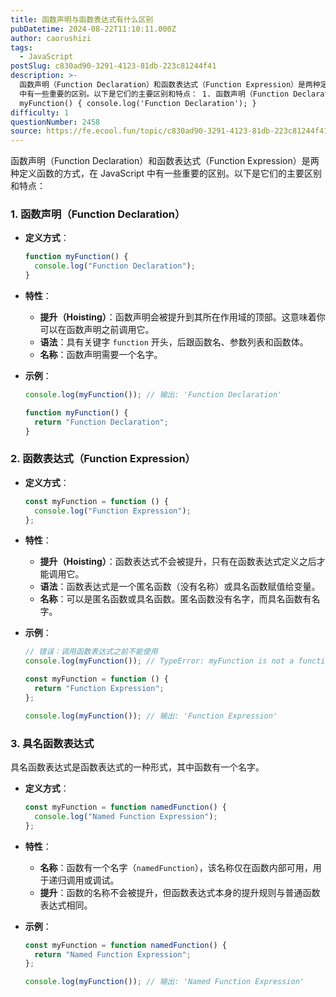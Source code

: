 ```yaml
---
title: 函数声明与函数表达式有什么区别
pubDatetime: 2024-08-22T11:10:11.000Z
author: caorushizi
tags:
  - JavaScript
postSlug: c830ad90-3291-4123-81db-223c81244f41
description: >-
  函数声明（Function Declaration）和函数表达式（Function Expression）是两种定义函数的方式，在 JavaScript
  中有一些重要的区别。以下是它们的主要区别和特点： 1. 函数声明（Function Declaration） 定义方式： function
  myFunction() { console.log('Function Declaration'); }
difficulty: 1
questionNumber: 2458
source: https://fe.ecool.fun/topic/c830ad90-3291-4123-81db-223c81244f41
---
```


函数声明（Function Declaration）和函数表达式（Function Expression）是两种定义函数的方式，在 JavaScript 中有一些重要的区别。以下是它们的主要区别和特点：

### 1. **函数声明（Function Declaration）**

- **定义方式**：

  ```javascript
  function myFunction() {
    console.log("Function Declaration");
  }
  ```

- **特性**：
  - **提升（Hoisting）**：函数声明会被提升到其所在作用域的顶部。这意味着你可以在函数声明之前调用它。
  - **语法**：具有关键字 `function` 开头，后跟函数名、参数列表和函数体。
  - **名称**：函数声明需要一个名字。
- **示例**：

  ```javascript
  console.log(myFunction()); // 输出: 'Function Declaration'

  function myFunction() {
    return "Function Declaration";
  }
  ```

### 2. **函数表达式（Function Expression）**

- **定义方式**：

  ```javascript
  const myFunction = function () {
    console.log("Function Expression");
  };
  ```

- **特性**：
  - **提升（Hoisting）**：函数表达式不会被提升，只有在函数表达式定义之后才能调用它。
  - **语法**：函数表达式是一个匿名函数（没有名称）或具名函数赋值给变量。
  - **名称**：可以是匿名函数或具名函数。匿名函数没有名字，而具名函数有名字。
- **示例**：

  ```javascript
  // 错误：调用函数表达式之前不能使用
  console.log(myFunction()); // TypeError: myFunction is not a function

  const myFunction = function () {
    return "Function Expression";
  };

  console.log(myFunction()); // 输出: 'Function Expression'
  ```

### 3. **具名函数表达式**

具名函数表达式是函数表达式的一种形式，其中函数有一个名字。

- **定义方式**：

  ```javascript
  const myFunction = function namedFunction() {
    console.log("Named Function Expression");
  };
  ```

- **特性**：
  - **名称**：函数有一个名字（`namedFunction`），该名称仅在函数内部可用，用于递归调用或调试。
  - **提升**：函数的名称不会被提升，但函数表达式本身的提升规则与普通函数表达式相同。
- **示例**：

  ```javascript
  const myFunction = function namedFunction() {
    return "Named Function Expression";
  };

  console.log(myFunction()); // 输出: 'Named Function Expression'
  ```
